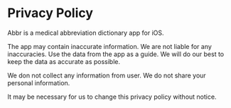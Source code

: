 # Privacy Policy

Abbr is a medical abbreviation dictionary app for iOS.

The app may contain inaccurate information.
We are not liable for any inaccuracies.
Use the data from the app as a guide.
We will do our best to keep the data as accurate as possible.

We don not collect any information from user.
We do not share your personal information.

It may be necessary for us to change this privacy policy without notice.
